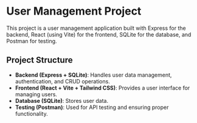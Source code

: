# User Management Project

This project is a user management application built with Express for the backend, React (using Vite) for the frontend, SQLite for the database, and Postman for testing.

## Project Structure
- **Backend (Express + SQLite)**: Handles user data management, authentication, and CRUD operations.
- **Frontend (React + Vite + Tailwind CSS)**: Provides a user interface for managing users.
- **Database (SQLite)**: Stores user data.
- **Testing (Postman)**: Used for API testing and ensuring proper functionality.


